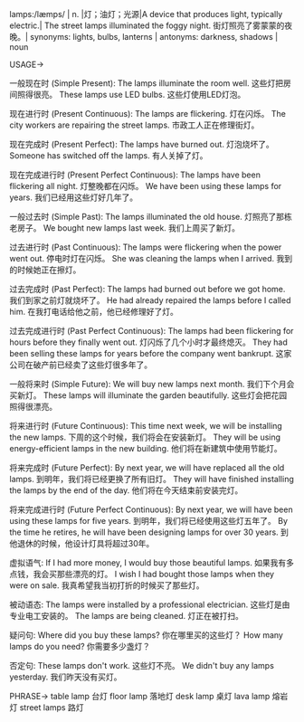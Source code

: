 lamps:/læmps/ | n. |灯；油灯；光源|A device that produces light, typically electric.| The street lamps illuminated the foggy night. 街灯照亮了雾蒙蒙的夜晚。| synonyms: lights, bulbs, lanterns | antonyms: darkness, shadows | noun


USAGE->

一般现在时 (Simple Present):
The lamps illuminate the room well.  这些灯把房间照得很亮。
These lamps use LED bulbs. 这些灯使用LED灯泡。


现在进行时 (Present Continuous):
The lamps are flickering. 灯在闪烁。
The city workers are repairing the street lamps. 市政工人正在修理街灯。


现在完成时 (Present Perfect):
The lamps have burned out. 灯泡烧坏了。
Someone has switched off the lamps. 有人关掉了灯。


现在完成进行时 (Present Perfect Continuous):
The lamps have been flickering all night. 灯整晚都在闪烁。
We have been using these lamps for years. 我们已经用这些灯好几年了。


一般过去时 (Simple Past):
The lamps illuminated the old house. 灯照亮了那栋老房子。
We bought new lamps last week. 我们上周买了新灯。


过去进行时 (Past Continuous):
The lamps were flickering when the power went out.  停电时灯在闪烁。
She was cleaning the lamps when I arrived. 我到的时候她正在擦灯。


过去完成时 (Past Perfect):
The lamps had burned out before we got home. 我们到家之前灯就烧坏了。
He had already repaired the lamps before I called him. 在我打电话给他之前，他已经修理好了灯。


过去完成进行时 (Past Perfect Continuous):
The lamps had been flickering for hours before they finally went out. 灯闪烁了几个小时才最终熄灭。
They had been selling these lamps for years before the company went bankrupt.  这家公司在破产前已经卖了这些灯很多年了。


一般将来时 (Simple Future):
We will buy new lamps next month. 我们下个月会买新灯。
These lamps will illuminate the garden beautifully. 这些灯会把花园照得很漂亮。


将来进行时 (Future Continuous):
This time next week, we will be installing the new lamps. 下周的这个时候，我们将会在安装新灯。
They will be using energy-efficient lamps in the new building. 他们将在新建筑中使用节能灯。


将来完成时 (Future Perfect):
By next year, we will have replaced all the old lamps. 到明年，我们将已经更换了所有旧灯。
They will have finished installing the lamps by the end of the day. 他们将在今天结束前安装完灯。


将来完成进行时 (Future Perfect Continuous):
By next year, we will have been using these lamps for five years. 到明年，我们将已经使用这些灯五年了。
By the time he retires, he will have been designing lamps for over 30 years. 到他退休的时候，他设计灯具将超过30年。


虚拟语气:
If I had more money, I would buy those beautiful lamps. 如果我有多点钱，我会买那些漂亮的灯。
I wish I had bought those lamps when they were on sale. 我真希望我当初打折的时候买了那些灯。


被动语态:
The lamps were installed by a professional electrician. 这些灯是由专业电工安装的。
The lamps are being cleaned. 灯正在被打扫。



疑问句:
Where did you buy these lamps? 你在哪里买的这些灯？
How many lamps do you need? 你需要多少盏灯？


否定句:
These lamps don't work. 这些灯不亮。
We didn't buy any lamps yesterday. 我们昨天没有买灯。


PHRASE->
table lamp 台灯
floor lamp 落地灯
desk lamp 桌灯
lava lamp 熔岩灯
street lamps 路灯
